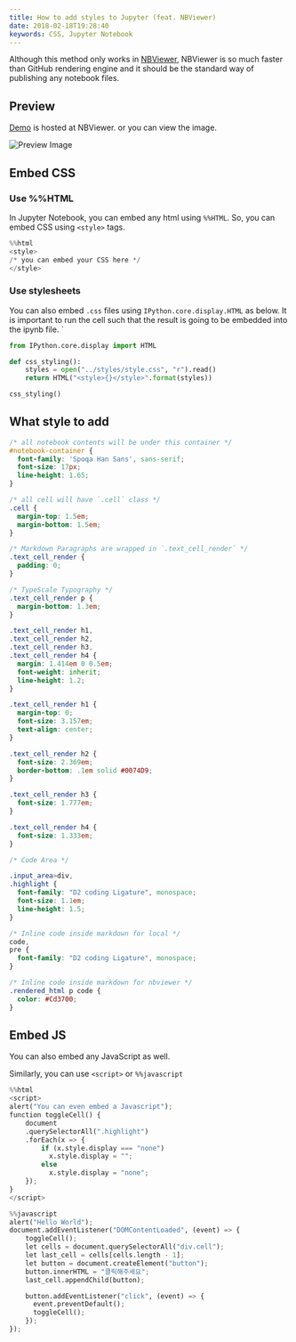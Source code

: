 ```yaml
---
title: How to add styles to Jupyter (feat. NBViewer)
date: 2018-02-18T19:28:40
keywords: CSS, Jupyter Notebook
---
```


Although this method only works in [NBViewer](https://nbviewer.jupyter.org/ "NBViewer Website"), NBViewer is so much faster than GitHub rendering engine and it should be the standard way of publishing any notebook files.

## Preview

[Demo](https://nbviewer.jupyter.org/github/cynthia/pytudes/blob/CSS/ipynb/Cheryl.ipynb?flush_cache=true "Demo") is hosted at NBViewer.
or you can view the image.

<img src="https://user-images.githubusercontent.com/2981167/36359589-9fcd4b86-14d1-11e8-929d-77f76149d6f1.png" alt="Preview Image" />

## Embed CSS

### Use %%HTML

In Jupyter Notebook, you can embed any html using `%%HTML`. So, you can embed CSS using `<style>` tags.

```python
%%html
<style>
/* you can embed your CSS here */
</style>
```


### Use stylesheets

You can also embed `.css` files using `IPython.core.display.HTML` as below. It is important to run the cell such that the result is going to be embedded into the ipynb file.
`

```python
from IPython.core.display import HTML

def css_styling():
    styles = open("../styles/style.css", "r").read()
    return HTML("<style>{}</style>".format(styles))

css_styling()
```


## What style to add

```CSS
/* all notebook contents will be under this container */
#notebook-container {
  font-family: 'Spoqa Han Sans', sans-serif;
  font-size: 17px;
  line-height: 1.65;
}

/* all cell will have `.cell` class */
.cell {
  margin-top: 1.5em;
  margin-bottom: 1.5em;
}

/* Markdown Paragraphs are wrapped in `.text_cell_render` */
.text_cell_render {
  padding: 0;
}

/* TypeScale Typography */
.text_cell_render p {
  margin-bottom: 1.3em;
}

.text_cell_render h1,
.text_cell_render h2,
.text_cell_render h3,
.text_cell_render h4 {
  margin: 1.414em 0 0.5em;
  font-weight: inherit;
  line-height: 1.2;
}

.text_cell_render h1 {
  margin-top: 0;
  font-size: 3.157em;
  text-align: center;
}

.text_cell_render h2 {
  font-size: 2.369em;
  border-bottom: .1em solid #0074D9;
}

.text_cell_render h3 {
  font-size: 1.777em;
}

.text_cell_render h4 {
  font-size: 1.333em;
}

/* Code Area */

.input_area>div,
.highlight {
  font-family: "D2 coding Ligature", monospace;
  font-size: 1.1em;
  line-height: 1.5;
}

/* Inline code inside markdown for local */
code,
pre {
  font-family: "D2 coding Ligature", monospace;
}

/* Inline code inside markdown for nbviewer */
.rendered_html p code {
  color: #Cd3700;
}
```
## Embed JS

You can also embed any JavaScript as well.

Similarly, you can use `<script>` or `%%javascript`

```python
%%html
<script>
alert("You can even embed a Javascript");
function toggleCell() {
    document
    .querySelectorAll(".highlight")
    .forEach(x => {
        if (x.style.display === "none")
          x.style.display = "";
        else
          x.style.display = "none";
    });
}
</script>
```

```python
%%javascript
alert("Hello World");
document.addEventListener("DOMContentLoaded", (event) => {
    toggleCell();
    let cells = document.querySelectorAll("div.cell");
    let last_cell = cells[cells.length - 1];
    let button = document.createElement("button");
    button.innerHTML = "클릭해주세요";
    last_cell.appendChild(button);

    button.addEventListener("click", (event) => {
      event.preventDefault();
      toggleCell();
    });
});
```
